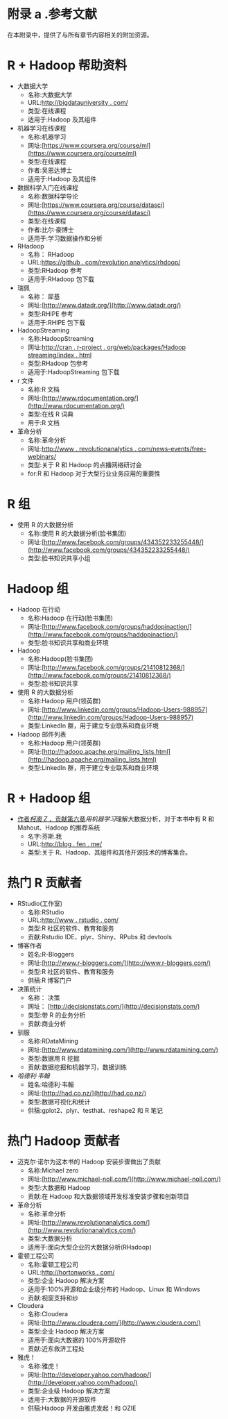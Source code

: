 # 附录 a .参考文献

在本附录中，提供了与所有章节内容相关的附加资源。

# R + Hadoop 帮助资料

*   大数据大学
    *   名称:大数据大学
    *   URL:[http://bigdatauniversity . com/](http://bigdatauniversity.com/)
    *   类型:在线课程
    *   适用于:Hadoop 及其组件
*   机器学习在线课程
    *   名称:机器学习
    *   网址:[https://www.coursera.org/course/ml](https://www.coursera.org/course/ml)
    *   类型:在线课程
    *   作者:吴恩达博士
    *   适用于:Hadoop 及其组件
*   数据科学入门在线课程
    *   名称:数据科学导论
    *   网址:[https://www.coursera.org/course/datasci](https://www.coursera.org/course/datasci)
    *   类型:在线课程
    *   作者:比尔·豪博士
    *   适用于:学习数据操作和分析
*   RHadoop
    *   名称： RHadoop
    *   URL:[https://github . com/revolution analytics/rhdoop/](https://github.com/RevolutionAnalytics/RHadoop/)
    *   类型:RHadoop 参考
    *   适用于:RHadoop 包下载
*   瑞佩
    *   名称： 犀基
    *   网址:[http://www.datadr.org/](http://www.datadr.org/)
    *   类型:RHIPE 参考
    *   适用于:RHIPE 包下载
*   HadoopStreaming
    *   名称:HadoopStreaming
    *   网址:[http://cran . r-project . org/web/packages/Hadoop streaming/index . html](http://cran.r-project.org/web/packages/HadoopStreaming/index.html)
    *   类型:RHadoop 包参考
    *   适用于:HadoopStreaming 包下载
*   r 文件
    *   名称:R 文档
    *   网址:[http://www.rdocumentation.org/](http://www.rdocumentation.org/)
    *   类型:在线 R 词典
    *   用于:R 文档
*   革命分析
    *   名称:革命分析
    *   网址:[http://www . revolutionanalytics . com/news-events/free-webinars/](http://www.revolutionanalytics.com/news-events/%E2%80%A8free-webinars/)
    *   类型:关于 R 和 Hadoop 的点播网络研讨会
    *   for:R 和 Hadoop 对于大型行业业务应用的重要性

# R 组

*   使用 R 的大数据分析
    *   名称:使用 R 的大数据分析(脸书集团)
    *   网址:[http://www.facebook.com/groups/434352233255448/](http://www.facebook.com/groups/434352233255448/)
    *   类型:脸书知识共享小组

# Hadoop 组

*   Hadoop 在行动
    *   名称:Hadoop 在行动(脸书集团)
    *   网址:[http://www.facebook.com/groups/haddopinaction/](http://www.facebook.com/groups/haddopinaction/)
    *   类型:脸书知识共享和商业环境
*   Hadoop
    *   名称:Hadoop(脸书集团)
    *   网址:[http://www.facebook.com/groups/21410812368/](http://www.facebook.com/groups/21410812368/)
    *   类型:脸书知识共享
*   使用 R 的大数据分析
    *   名称:Hadoop 用户(领英群)
    *   网址:[http://www.linkedin.com/groups/Hadoop-Users-988957](http://www.linkedin.com/groups/Hadoop-Users-988957)
    *   类型:LinkedIn 群，用于建立专业联系和商业环境
*   Hadoop 邮件列表
    *   名称:Hadoop 用户(领英群)
    *   网址:[http://hadoop.apache.org/mailing_lists.html](http://hadoop.apache.org/mailing_lists.html)
    *   类型:LinkedIn 群，用于建立专业联系和商业环境

# R + Hadoop 组

*   [作者*柯南 Z* ，贡献](http://www.fens.me)[第六章](6.html "Chapter 6. Understanding Big Data Analysis with Machine Learning")*用机器学习*理解大数据分析，对于本书中有 R 和 Mahout、Hadoop 的推荐系统
    *   名字:芬斯.我
    *   URL:[http://blog . fen . me/](http://blog.fens.me/)
    *   类型:关于 R、Hadoop、其组件和其他开源技术的博客集合。

# 热门 R 贡献者

*   RStudio(工作室)
    *   名称:RStudio
    *   URL:[http://www . rstudio . com/](http://www.rstudio.com/)
    *   类型:R 社区的软件、教育和服务
    *   贡献:Rstudio IDE、plyr、Shiny、RPubs 和 devtools
*   博客作者
    *   姓名:R-Bloggers
    *   网址:[http://www.r-bloggers.com/](http://www.r-bloggers.com/)
    *   类型:R 社区的软件、教育和服务
    *   供稿:R 博客门户
*   决策统计
    *   名称： 决策
    *   网址： [http://decisionstats.com/](http://decisionstats.com/)
    *   类型:带 R 的业务分析
    *   贡献:商业分析
*   驯服
    *   名称:RDataMining
    *   网址:[http://www.rdatamining.com/](http://www.rdatamining.com/)
    *   类型:数据用 R 挖掘
    *   贡献:数据挖掘和机器学习，数据训练
*   *哈德利·韦翰*
    *   姓名:哈德利·韦翰
    *   网址:[http://had.co.nz/](http://had.co.nz/)
    *   类型:数据可视化和统计
    *   供稿:gplot2、plyr、testhat、reshape2 和 R 笔记

# 热门 Hadoop 贡献者

*   迈克尔·诺尔为这本书的 Hadoop 安装步骤做出了贡献
    *   名称:Michael zero
    *   网址:[http://www.michael-noll.com/](http://www.michael-noll.com/)
    *   类型:大数据和 Hadoop
    *   贡献:在 Hadoop 和大数据领域开发标准安装步骤和创新项目
*   革命分析
    *   名称:革命分析
    *   网址:[http://www.revolutionanalytics.com/](http://www.revolutionanalytics.com/)
    *   类型:大数据分析
    *   适用于:面向大型企业的大数据分析(RHadoop)
*   霍顿工程公司
    *   名称:霍顿工程公司
    *   URL:[http://hortonworks . com/](http://hortonworks.com/)
    *   类型:企业 Hadoop 解决方案
    *   适用于:100%开源和企业级分布的 Hadoop、Linux 和 Windows
    *   贡献:视窗支持和纱
*   Cloudera
    *   名称:Cloudera
    *   网址:[http://www.cloudera.com/](http://www.cloudera.com/)
    *   类型:企业 Hadoop 解决方案
    *   适用于:面向大数据的 100%开源软件
    *   贡献:近东救济工程处
*   雅虎！
    *   名称:雅虎！
    *   网址:[http://developer.yahoo.com/hadoop/](http://developer.yahoo.com/hadoop/)
    *   类型:企业级 Hadoop 解决方案
    *   适用于:大数据的开源软件
    *   供稿:Hadoop 开发由雅虎发起！和 OZIE